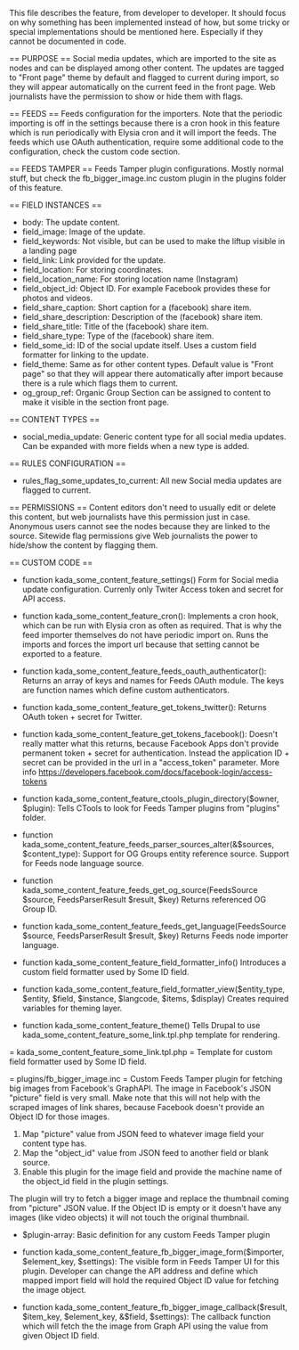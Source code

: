 This file describes the feature, from developer to developer. It should focus on why something has been implemented instead of how, but some tricky or special implementations should be mentioned here. Especially if they cannot be documented in code.

== PURPOSE ==
Social media updates, which are imported to the site as nodes and can be displayed among other content.
The updates are tagged to "Front page" theme by default and flagged to current during import, so they will appear automatically on the current feed in the front page. Web journalists have the permission to show or hide them with flags.

== FEEDS ==
Feeds configuration for the importers. Note that the periodic importing is off in the settings because there is a cron hook in this feature which is run periodically with Elysia cron and it will import the feeds.
The feeds which use OAuth authentication, require some additional code to the configuration, check the custom code section.

== FEEDS TAMPER ==
Feeds Tamper plugin configurations. Mostly normal stuff, but check the fb_bigger_image.inc custom plugin in the plugins folder of this feature.

== FIELD INSTANCES ==
- body: The update content.
- field_image: Image of the update.
- field_keywords: Not visible, but can be used to make the liftup visible in a landing page
- field_link: Link provided for the update.
- field_location: For storing coordinates.
- field_location_name: For storing location name (Instagram)
- field_object_id: Object ID. For example Facebook provides these for photos and videos.
- field_share_caption: Short caption for a (facebook) share item.
- field_share_description: Description of the (facebook) share item.
- field_share_title: Title of the (facebook) share item.
- field_share_type: Type of the (facebook) share item.
- field_some_id: ID of the social update itself. Uses a custom field formatter for linking to the update.
- field_theme: Same as for other content types. Default value is "Front page" so that they will appear there automatically after import because there is a rule which flags them to current.
- og_group_ref: Organic Group Section can be assigned to content to make it visible in the section front page.

== CONTENT TYPES ==
- social_media_update: Generic content type for all social media updates. Can be expanded with more fields when a new type is added.

== RULES CONFIGURATION ==
- rules_flag_some_updates_to_current: All new Social media updates are flagged to current.

== PERMISSIONS ==
Content editors don't need to usually edit or delete this content, but web journalists have this permission just in case. Anonymous users cannot see the nodes because they are linked to the source.
Sitewide flag permissions give Web journalists the power to hide/show the content by flagging them.

== CUSTOM CODE ==
- function kada_some_content_feature_settings()
Form for Social media update configuration. Currenly only Twiter Access token and secret for API access.

- function kada_some_content_feature_cron():
Implements a cron hook, which can be run with Elysia cron as often as required. That is why the feed importer themselves do not have periodic import on. Runs the imports and forces the import url because that setting cannot be exported to a feature.

- function kada_some_content_feature_feeds_oauth_authenticator():
Returns an array of keys and names for Feeds OAuth module. The keys are function names which define custom authenticators.

- function kada_some_content_feature_get_tokens_twitter():
Returns OAuth token + secret for Twitter.

- function kada_some_content_feature_get_tokens_facebook():
Doesn't really matter what this returns, because Facebook Apps don't provide permanent token + secret for authentication. Instead the application ID + secret can be provided in the url in a "access_token" parameter. More info https://developers.facebook.com/docs/facebook-login/access-tokens

- function kada_some_content_feature_ctools_plugin_directory($owner, $plugin):
Tells CTools to look for Feeds Tamper plugins from "plugins" folder.

- function kada_some_content_feature_feeds_parser_sources_alter(&$sources, $content_type):
Support for OG Groups entity reference source.
Support for Feeds node language source.

- function kada_some_content_feature_feeds_get_og_source(FeedsSource $source, FeedsParserResult $result, $key)
Returns referenced OG Group ID.

- function kada_some_content_feature_feeds_get_language(FeedsSource $source, FeedsParserResult $result, $key)
Returns Feeds node importer language.

- function kada_some_content_feature_field_formatter_info()
Introduces a custom field formatter used by Some ID field.

- function kada_some_content_feature_field_formatter_view($entity_type, $entity, $field, $instance, $langcode, $items, $display)
Creates required variables for theming layer.

- function kada_some_content_feature_theme()
Tells Drupal to use kada_some_content_feature_some_link.tpl.php template for rendering.

= kada_some_content_feature_some_link.tpl.php =
Template for custom field formatter used by Some ID field.

= plugins/fb_bigger_image.inc =
Custom Feeds Tamper plugin for fetching big images from Facebook's GraphAPI. The image in Facebook's JSON "picture" field is very small. Make note that this will not help with the scraped images of link shares, because Facebook doesn't provide an Object ID for those images.

1. Map "picture" value from JSON feed to whatever image field your content type has.
2. Map the "object_id" value from JSON feed to another field or blank source.
3. Enable this plugin for the image field and provide the machine name of the object_id field in the plugin settings.

The plugin will try to fetch a bigger image and replace the thumbnail coming from "picture" JSON value. If the Object ID is empty or it doesn't have any images (like video objects) it will not touch the original thumbnail.

- $plugin-array: Basic definition for any custom Feeds Tamper plugin

- function kada_some_content_feature_fb_bigger_image_form($importer, $element_key, $settings):
The visible form in Feeds Tamper UI for this plugin. Developer can change the API address and define which mapped import field will hold the required Object ID value for fetching the image object.

- function kada_some_content_feature_fb_bigger_image_callback($result, $item_key, $element_key, &$field, $settings):
The callback function which will fetch the the image from Graph API using the value from given Object ID field.
